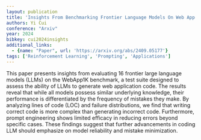 ```yaml
---
layout: publication
title: 'Insights From Benchmarking Frontier Language Models On Web App Code Generation'
authors: Yi Cui
conference: "Arxiv"
year: 2024
bibkey: cui2024insights
additional_links:
  - {name: "Paper", url: 'https://arxiv.org/abs/2409.05177'}
tags: ['Reinforcement Learning', 'Prompting', 'Applications']
---
```

This paper presents insights from evaluating 16 frontier large language
models (LLMs) on the WebApp1K benchmark, a test suite designed to assess the
ability of LLMs to generate web application code. The results reveal that while
all models possess similar underlying knowledge, their performance is
differentiated by the frequency of mistakes they make. By analyzing lines of
code (LOC) and failure distributions, we find that writing correct code is more
complex than generating incorrect code. Furthermore, prompt engineering shows
limited efficacy in reducing errors beyond specific cases. These findings
suggest that further advancements in coding LLM should emphasize on model
reliability and mistake minimization.
